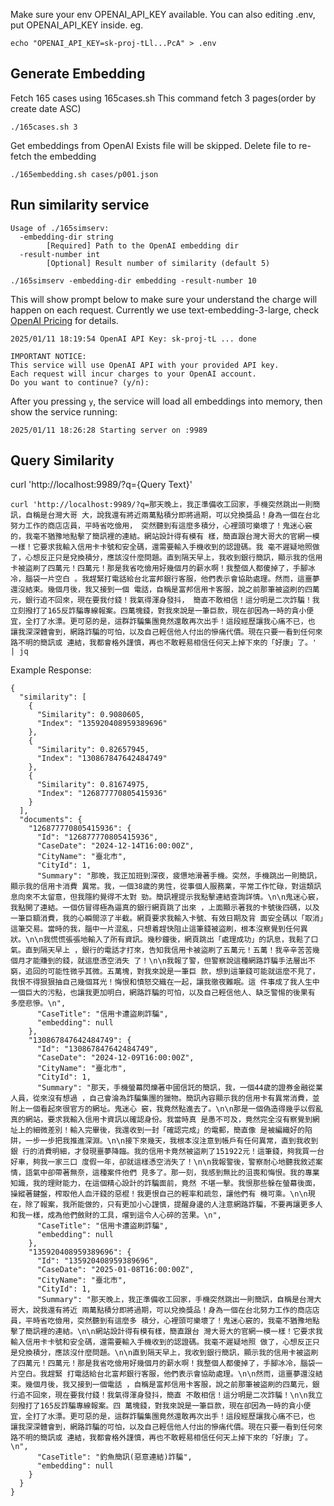 Make sure your env OPENAI_API_KEY available. 
You can also editing .env, put OPENAI_API_KEY inside. eg.
```
echo "OPENAI_API_KEY=sk-proj-tLl...PcA" > .env
```

## Generate Embedding

Fetch 165 cases using 165cases.sh
This command fetch 3 pages(order by create date ASC)
```
./165cases.sh 3
```

Get embeddings from OpenAI
Exists file will be skipped. Delete file to re-fetch the embedding
```
./165embedding.sh cases/p001.json
```

## Run similarity service
```
Usage of ./165simserv:
  -embedding-dir string
        [Required] Path to the OpenAI embedding dir
  -result-number int
        [Optional] Result number of similarity (default 5)
```

```
./165simserv -embedding-dir embedding -result-number 10
```
This will show prompt below to make sure your understand the charge will happen on each request.
Currently we use text-embedding-3-large, check [OpenAI Pricing](https://openai.com/api/pricing/#:~:text=Embedding%20models) for details.

```
2025/01/11 18:19:54 OpenAI API Key: sk-proj-tL ... done

IMPORTANT NOTICE:
This service will use OpenAI API with your provided API key.
Each request will incur charges to your OpenAI account.
Do you want to continue? (y/n):
```

After you pressing `y`, the service will load all embeddings into memory, then show the service running:
```
2025/01/11 18:26:28 Starting server on :9989
```

## Query Similarity

curl 'http://localhost:9989/?q={Query Text}'

```
curl 'http://localhost:9989/?q=那天晚上，我正準備收工回家，手機突然跳出一則簡訊，自稱是台灣大哥 大，說我還有將近兩萬點積分即將過期，可以兌換獎品！身為一個在台北努力工作的商店店員，平時省吃儉用， 突然聽到有這麼多積分，心裡頭可樂壞了！鬼迷心竅的，我毫不猶豫地點擊了簡訊裡的連結。網站設計得有模有 樣，簡直跟台灣大哥大的官網一模一樣！它要求我輸入信用卡卡號和安全碼，還需要輸入手機收到的認證碼。我 毫不遲疑地照做了，心想反正只是兌換積分，應該沒什麼問題。直到隔天早上，我收到銀行簡訊，顯示我的信用 卡被盜刷了四萬元！四萬元！那是我省吃儉用好幾個月的薪水啊！我整個人都傻掉了，手腳冰冷，腦袋一片空白 。我趕緊打電話給台北富邦銀行客服，他們表示會協助處理。然而，這噩夢還沒結束。幾個月後，我又接到一個 電話，自稱是富邦信用卡客服，說之前那筆被盜刷的四萬元，銀行追不回來，現在要我付錢！我氣得渾身發抖， 簡直不敢相信！這分明是二次詐騙！我立刻撥打了165反詐騙專線報案。四萬塊錢，對我來說是一筆巨款，現在卻因為一時的貪小便宜，全打了水漂。更可惡的是，這群詐騙集團竟然還敢再次出手！這段經歷讓我心痛不已，也 讓我深深體會到，網路詐騙的可怕，以及自己輕信他人付出的慘痛代價。現在只要一看到任何來路不明的簡訊或 連結，我都會格外謹慎，再也不敢輕易相信任何天上掉下來的「好康」了。' | jq
```

Example Response:
```
{
  "similarity": [
    {
      "Similarity": 0.9080605,
      "Index": "135920408959389696"
    },
    {
      "Similarity": 0.82657945,
      "Index": "130867847642484749"
    },
    {
      "Similarity": 0.81674975,
      "Index": "126877770805415936"
    }
  ],
  "documents": {
    "126877770805415936": {
      "Id": "126877770805415936",
      "CaseDate": "2024-12-14T16:00:00Z",
      "CityName": "臺北市",
      "CityId": 1,
      "Summary": "那晚，我正加班到深夜，疲憊地滑著手機。突然，手機跳出一則簡訊，顯示我的信用卡消費 異常。我，一個38歲的男性，從事個人服務業，平常工作忙碌，對這類訊息向來不太留意，但我隱約覺得不太對 勁。簡訊裡提示我點擊連結查詢詳情。\n\n鬼迷心竅，我點開了連結。一個仿冒得極為逼真的銀行網頁跳了出來 ，上面顯示著我的卡號後四碼，以及一筆巨額消費，我的心瞬間涼了半截。網頁要求我輸入卡號、有效日期及背 面安全碼以「取消」這筆交易。當時的我，腦中一片混亂，只想着趕快阻止這筆錢被盜刷，根本沒察覺到任何異 狀。\n\n我慌慌張張地輸入了所有資訊。幾秒鐘後，網頁跳出「處理成功」的訊息，我鬆了口氣。直到隔天早上 ，銀行的電話才打來，告知我信用卡被盜刷了五萬元！五萬！我辛辛苦苦幾個月才能賺到的錢，就這麼憑空消失 了！\n\n我報了警，但警察說這種網路詐騙手法層出不窮，追回的可能性微乎其微。五萬塊，對我來說是一筆巨 款，想到這筆錢可能就這麼不見了，我恨不得狠狠抽自己幾個耳光！悔恨和憤怒交織在一起，讓我徹夜難眠。這 件事成了我人生中一個巨大的污點，也讓我更加明白，網路詐騙的可怕，以及自己輕信他人、缺乏警惕的後果有 多麼悲慘。\n",
      "CaseTitle": "信用卡遭盜刷詐騙",
      "embedding": null
    },
    "130867847642484749": {
      "Id": "130867847642484749",
      "CaseDate": "2024-12-09T16:00:00Z",
      "CityName": "臺北市",
      "CityId": 1,
      "Summary": "那天，手機螢幕閃爍著中國信託的簡訊，我，一個44歲的證券金融從業人員，從來沒有想過 ，自己會淪為詐騙集團的獵物。簡訊內容顯示我的信用卡有異常消費，並附上一個看起來很官方的網址。鬼迷心 竅，我竟然點進去了。\n\n那是一個偽造得幾乎以假亂真的網站，要求我輸入信用卡資訊以確認身份。我當時真 是愚不可及，竟然完全沒有察覺到網址上的細微差別！輸入完畢後，我還收到一封「確認完成」的電郵，簡直像 是被編織好的陷阱，一步一步把我推進深淵。\n\n接下來幾天，我根本沒注意到帳戶有任何異常，直到我收到銀 行的消費明細，才發現噩夢降臨。我的信用卡竟然被盜刷了151922元！這筆錢，夠我買一台好車，夠我一家三口 度假一年，卻就這樣憑空消失了！\n\n我報警後，警察耐心地聽我敘述案情，語氣中卻帶著無奈，這種案件他們 見多了。那一刻，我感到無比的沮喪和悔恨。我的專業知識，我的理財能力，在這個精心設計的詐騙面前，竟然 不堪一擊。我恨那些躲在螢幕後面，操縱著鍵盤，榨取他人血汗錢的惡棍！我更恨自己的輕率和疏忽，讓他們有 機可乘。\n\n現在，除了報案，我所能做的，只有更加小心謹慎，提醒身邊的人注意網路詐騙，不要再讓更多人 和我一樣，成為他們斂財的工具，嚐到這令人心碎的苦果。\n",
      "CaseTitle": "信用卡遭盜刷詐騙",
      "embedding": null
    },
    "135920408959389696": {
      "Id": "135920408959389696",
      "CaseDate": "2025-01-08T16:00:00Z",
      "CityName": "臺北市",
      "CityId": 1,
      "Summary": "那天晚上，我正準備收工回家，手機突然跳出一則簡訊，自稱是台灣大哥大，說我還有將近 兩萬點積分即將過期，可以兌換獎品！身為一個在台北努力工作的商店店員，平時省吃儉用，突然聽到有這麼多 積分，心裡頭可樂壞了！鬼迷心竅的，我毫不猶豫地點擊了簡訊裡的連結。\n\n網站設計得有模有樣，簡直跟台 灣大哥大的官網一模一樣！它要求我輸入信用卡卡號和安全碼，還需要輸入手機收到的認證碼。我毫不遲疑地照 做了，心想反正只是兌換積分，應該沒什麼問題。\n\n直到隔天早上，我收到銀行簡訊，顯示我的信用卡被盜刷 了四萬元！四萬元！那是我省吃儉用好幾個月的薪水啊！我整個人都傻掉了，手腳冰冷，腦袋一片空白。我趕緊 打電話給台北富邦銀行客服，他們表示會協助處理。\n\n然而，這噩夢還沒結束。幾個月後，我又接到一個電話 ，自稱是富邦信用卡客服，說之前那筆被盜刷的四萬元，銀行追不回來，現在要我付錢！我氣得渾身發抖，簡直 不敢相信！這分明是二次詐騙！\n\n我立刻撥打了165反詐騙專線報案。四 萬塊錢，對我來說是一筆巨款，現在卻因為一時的貪小便宜，全打了水漂。更可惡的是，這群詐騙集團竟然還敢再次出手！這段經歷讓我心痛不已，也 讓我深深體會到，網路詐騙的可怕，以及自己輕信他人付出的慘痛代價。現在只要一看到任何來路不明的簡訊或 連結，我都會格外謹慎，再也不敢輕易相信任何天上掉下來的「好康」了。\n",
      "CaseTitle": "釣魚簡訊(惡意連結)詐騙",
      "embedding": null
    }
  }
}
```
